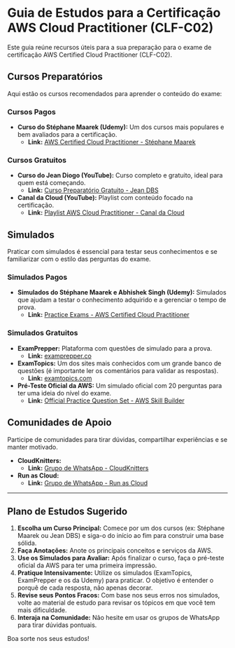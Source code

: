 # Guia de Estudos para a Certificação AWS Cloud Practitioner (CLF-C02)

Este guia reúne recursos úteis para a sua preparação para o exame de certificação AWS Certified Cloud Practitioner (CLF-C02).

## Cursos Preparatórios

Aqui estão os cursos recomendados para aprender o conteúdo do exame:

### Cursos Pagos

* **Curso do Stéphane Maarek (Udemy):** Um dos cursos mais populares e bem avaliados para a certificação.
    * **Link:** [AWS Certified Cloud Practitioner - Stéphane Maarek](https://www.udemy.com/course/aws-certified-cloud-practitioner-new/?couponCode=KEEPLEARNINGBR)

### Cursos Gratuitos

* **Curso do Jean Diogo (YouTube):** Curso completo e gratuito, ideal para quem está começando.
    * **Link:** [Curso Preparatório Gratuito - Jean DBS](https://www.youtube.com/watch?v=k-VkLzezTWk&list=PLK2b5y9F1DqYu-qXdNTY-Ljw265cQrfAk&ab_channel=JeanDiogo)
* **Canal da Cloud (YouTube):** Playlist com conteúdo focado na certificação.
    * **Link:** [Playlist AWS Cloud Practitioner - Canal da Cloud](https://www.youtube.com/watch?v=keHP-56Bifo&list=PLz3hnOImntAPoJZ2JAWtOzc34X1EI_ge7&ab_channel=CanaldaCloud)

## Simulados

Praticar com simulados é essencial para testar seus conhecimentos e se familiarizar com o estilo das perguntas do exame.

### Simulados Pagos

* **Simulados do Stéphane Maarek e Abhishek Singh (Udemy):** Simulados que ajudam a testar o conhecimento adquirido e a gerenciar o tempo de prova.
    * **Link:** [Practice Exams - AWS Certified Cloud Practitioner](https://www.udemy.com/course/practice-exams-aws-certified-cloud-practitioner/?couponCode=KEEPLEARNINGBR#instructor-1)

### Simulados Gratuitos

* **ExamPrepper:** Plataforma com questões de simulado para a prova.
    * **Link:** [examprepper.co](http://examprepper.co)
* **ExamTopics:** Um dos sites mais conhecidos com um grande banco de questões (é importante ler os comentários para validar as respostas).
    * **Link:** [examtopics.com](http://examtopics.com)
* **Pré-Teste Oficial da AWS:** Um simulado oficial com 20 perguntas para ter uma ideia do nível do exame.
    * **Link:** [Official Practice Question Set - AWS Skill Builder](https://skillbuilder.aws/learn/E4W52ZKK6P/official-practice-question-set-aws-certified-cloud-practitioner-clfc02--portugus/PHFTZJJQK2)

## Comunidades de Apoio

Participe de comunidades para tirar dúvidas, compartilhar experiências e se manter motivado.

* **CloudKnitters:**
    * **Link:** [Grupo de WhatsApp - CloudKnitters](https://chat.whatsapp.com/Hf2dJwXpUoy2cIqGh3ESVy)
* **Run as Cloud:**
    * **Link:** [Grupo de WhatsApp - Run as Cloud](https://chat.whatsapp.com/CbYKefzERXd01VAOwAp76q)

---

## Plano de Estudos Sugerido

1.  **Escolha um Curso Principal:** Comece por um dos cursos (ex: Stéphane Maarek ou Jean DBS) e siga-o do início ao fim para construir uma base sólida.
2.  **Faça Anotações:** Anote os principais conceitos e serviços da AWS.
3.  **Use os Simulados para Avaliar:** Após finalizar o curso, faça o pré-teste oficial da AWS para ter uma primeira impressão.
4.  **Pratique Intensivamente:** Utilize os simulados (ExamTopics, ExamPrepper e os da Udemy) para praticar. O objetivo é entender o porquê de cada resposta, não apenas decorar.
5.  **Revise seus Pontos Fracos:** Com base nos seus erros nos simulados, volte ao material de estudo para revisar os tópicos em que você tem mais dificuldade.
6.  **Interaja na Comunidade:** Não hesite em usar os grupos de WhatsApp para tirar dúvidas pontuais.

Boa sorte nos seus estudos!
